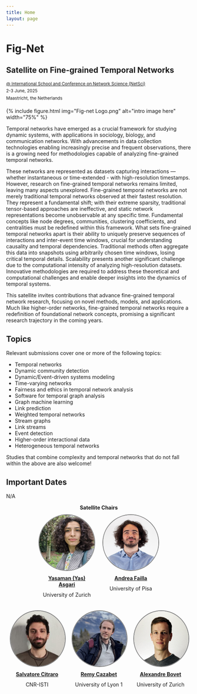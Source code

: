 ```yaml
---
title: Home
layout: page
---
```


# Fig-Net
## Satellite on Fine-grained Temporal Networks 
<sup>[@ International School and Conference on Network Science (NetSci)](https://netsci2025.github.io/)</sup><br>
<sup>2-3 June, 2025</sup><br>
<sup>Maastricht, the Netherlands</sup>

{% include figure.html img="Fig-net Logo.png" alt="intro image here" width="75%" %}

Temporal networks have emerged as a crucial framework for studying dynamic systems, with applications in sociology, biology, and communication networks. With advancements in data collection technologies enabling increasingly precise and frequent observations, there is a growing need for methodologies capable of analyzing fine-grained temporal networks.

These networks are represented as datasets capturing interactions — whether instantaneous or time-extended - with high-resolution timestamps. However, research on fine-grained temporal networks remains limited, leaving many aspects unexplored. Fine-grained temporal networks are not merely traditional temporal networks observed at their fastest resolution. They represent a fundamental shift; with their extreme sparsity, traditional tensor-based approaches are ineffective, and static network representations become unobservable at any specific time. Fundamental concepts like node degrees, communities, clustering coefficients, and centralities must be redefined within this framework. What sets fine-grained temporal networks apart is their ability to uniquely preserve sequences of interactions and inter-event time windows, crucial for understanding causality and temporal dependencies. Traditional methods often aggregate this data into snapshots using arbitrarily chosen time windows, losing critical temporal details. Scalability presents another significant challenge due to the computational intensity of analyzing high-resolution datasets. Innovative methodologies are required to address these theoretical and computational challenges and enable deeper insights into the dynamics of temporal systems.

This satellite invites contributions that advance fine-grained temporal network research, focusing on novel methods, models, and applications. Much like higher-order networks, fine-grained temporal networks require a redefinition of foundational network concepts, promising a significant research trajectory in the coming years. 

## Topics 
Relevant submissions cover one or more of the following topics:
- Temporal networks  
- Dynamic community detection
- Dynamic/Event-driven systems modeling  
- Time-varying networks  
- Fairness and ethics in temporal network analysis
- Software for temporal graph analysis
- Graph machine learning
- Link prediction
- Weighted temporal networks
- Stream graphs
- Link streams
- Event detection
- Higher-order interactional data
- Heterogeneous temporal networks


Studies that combine complexity and temporal networks that do not fall within the above are also welcome!


## Important Dates
N/A

<div style="width: 100%; text-align: center; display: flex; justify-content: center; flex-wrap: wrap;"> 
  <div style="width: 100%; text-align: center"> 
    <b>Satellite Chairs</b>
  </div>  
  <div style="display: flex; justify-content: center; width: 100%;">
    <div style="margin: 10px">
      <a href="https://www.yasasgari.com">
        <img src="images/asgari.png" style="border: 2px solid gray; width: 150px; height: 150px; background-size: cover; border-radius: 50%;">
      </a>
      <span style="display: block; padding: 5%; text-align: center;"><a href="https://www.yasasgari.com"><b>Yasaman (Yas) Asgari</b></a></span>
      <span style="display: block; margin-top: -10px; text-align: center;"><p>University of Zurich</p></span>
    </div>
    <div style="margin: 10px">
      <a href="">
        <img src="images/failla.png" style="border: 2px solid gray; width: 150px; height: 150px; background-size: cover; border-radius: 50%;">
      </a>
      <span style="display: block; padding: 5%; text-align: center;"><a href="https://andreafailla.github.io/"><b>Andrea Failla</b></a></span>
      <span style="display: block; margin-top: -10px; text-align: center;"><p>University of Pisa</p></span>
    </div>
  </div>
  <div style="display: flex; justify-content: center; width: 100%;">
    <div style="margin: 10px">
      <a href="https://pages.di.unipi.it/citraro/">
        <img src="images/Citraro.jpeg" style="border: 2px solid gray; width: 150px; height: 150px; background-size: cover; border-radius: 50%;">
      </a>
      <span style="display: block; padding: 5%; text-align: center;"><a href="https://pages.di.unipi.it/citraro/"><b>Salvatore Citraro</b></a></span>
      <span style="display: block; margin-top: -10px; text-align: center;"><p>CNR-ISTI</p></span>
    </div>
    <div style="margin: 10px">
      <a href="https://cazabetremy.fr/index.html">
        <img src="images/cazabet.png" style="border: 2px solid gray; width: 150px; height: 150px; background-size: cover; border-radius: 50%;">
      </a>
      <span style="display: block; padding: 5%; text-align: center;"><a href="https://cazabetremy.fr/index.html"><b>Remy Cazabet</b></a></span>
      <span style="display: block; margin-top: -10px; text-align: center;"><p>University of Lyon 1</p></span>
    </div>
    <div style="margin: 10px">
      <a href="https://alexbovet.github.io/">
        <img src="images/bovet.jpg" style="border: 2px solid gray; width: 150px; height: 150px; background-size: cover; border-radius: 50%;">
      </a>
      <span style="display: block; padding: 5%; text-align: center;"><a href="https://alexbovet.github.io/"><b>Alexandre Bovet</b></a></span>
      <span style="display: block; margin-top: -10px; text-align: center;"><p>University of Zurich</p></span>
    </div>
  </div>
</div>
